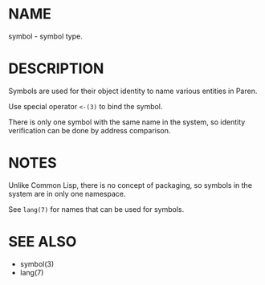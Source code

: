 # NAME
symbol - symbol type.

# DESCRIPTION
Symbols are used for their object identity to name various entities in Paren.

Use special operator `<-(3)` to bind the symbol.

There is only one symbol with the same name in the system, so identity verification can be done by address comparison.

# NOTES
Unlike Common Lisp, there is no concept of packaging, so symbols in the system are in only one namespace.

See `lang(7)` for names that can be used for symbols.

# SEE ALSO
- symbol(3)
- lang(7)

